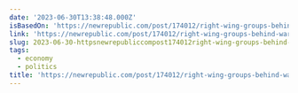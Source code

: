 ```yaml
---
date: '2023-06-30T13:38:48.000Z'
isBasedOn: 'https://newrepublic.com/post/174012/right-wing-groups-behind-war-esg'
link: 'https://newrepublic.com/post/174012/right-wing-groups-behind-war-esg'
slug: 2023-06-30-httpsnewrepubliccompost174012right-wing-groups-behind-war-esg
tags:
  - economy
  - politics
title: 'https://newrepublic.com/post/174012/right-wing-groups-behind-war-esg'
---
```


